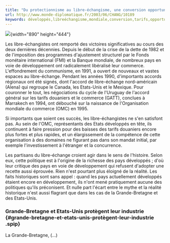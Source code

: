 ```yaml
---
title: "Du protectionnisme au libre-échangisme, une conversion opportuniste"
url: http://www.monde-diplomatique.fr/2003/06/CHANG/10189
keywords: développés,libreéchangisme,mondiale,conversion,tarifs,opportuniste,libreéchangistes,pays,nest,développement,libreéchange,réalité,protectionnisme,commerce
---
```

![](local/cache-vignettes/L890xH444/selcuk-libreechangisme-ad72f.jpg?1512042263){width="890" height="444"}

Les libre-échangistes ont remporté des victoires significatives au cours des deux dernières décennies. Depuis le début de la crise de la dette de 1982 et de l'imposition des programmes d'ajustement structurel par le Fonds monétaire international (FMI) et la Banque mondiale, de nombreux pays en voie de développement ont radicalement libéralisé leur commerce. L'effondrement du communisme, en 1991, a ouvert de nouveaux et vastes espaces au libre-échange. Pendant les années 1990, d'importants accords régionaux ont été signés, dont l'accord de libre-échange nord-américain (Alena) qui regroupe le Canada, les Etats-Unis et le Mexique. Pour couronner le tout, les négociations du cycle de l'Uruguay de l'accord général sur les tarifs douaniers et le commerce (GATT), conclues à Marrakech en 1994, ont débouché sur la naissance de l'Organisation mondiale du commerce (OMC) en 1995.

Si importants que soient ces succès, les libre-échangistes ne s'en satisfont pas. Au sein de l'OMC, représentants des Etats développés en tête, ils continuent à faire pression pour des baisses des tarifs douaniers encore plus fortes et plus rapides, et un élargissement de la compétence de cette organisation à des domaines ne figurant pas dans son mandat initial, par exemple l'investissement à l'étranger et la concurrence.

Les partisans du libre-échange croient agir dans le sens de l'histoire. Selon eux, cette politique est à l'origine de la richesse des pays développés ; d'où leur critique des pays en voie de développement qui refusent d'adopter une recette aussi éprouvée. Rien n'est pourtant plus éloigné de la réalité. Les faits historiques sont sans appel : quand les pays actuellement développés étaient encore en développement, ils n'ont mené pratiquement aucune des politiques qu'ils préconisent. Et nulle part l'écart entre le mythe et la réalité historique n'est aussi flagrant que dans les cas de la Grande-Bretagne et des Etats-Unis.

### Grande-Bretagne et Etats-Unis protègent leur industrie {#grande-bretagne-et-etats-unis-protègent-leur-industrie .spip}

La Grande-Bretagne, (\...)
